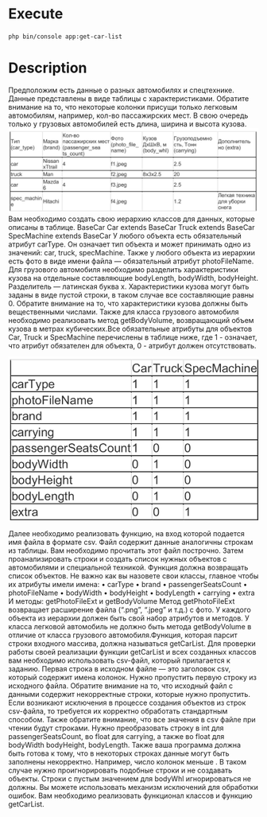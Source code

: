 # Execute
  `php bin/console app:get-car-list`

# Description
Предположим есть данные о разных автомобилях и спецтехнике.
Данные представлены в виде таблицы с характеристиками. Обратите
внимание на то, что некоторые колонки присущи только легковым
автомобилям, например, кол-во пассажирских мест. В свою очередь
только у грузовых автомобилей есть длина, ширина и высота кузова.
![img_1.png](img_1.png)
Вам необходимо создать свою иерархию классов для данных, которые
описаны в таблице.
BaseCar
Car extends BaseCar
Truck extends BaseCar
SpecMachine extends BaseCar
У любого объекта есть обязательный атрибут carType. Он означает
тип объекта и может принимать одно из значений: car, truck,
specMachine.
Также у любого объекта из иерархии есть фото в виде имени файла
— обязательный атрибут photoFileName.
Для грузового автомобиля необходимо разделить характеристики
кузова на отдельные составляющие bodyLength, bodyWidth,
bodyHeight. Разделитель — латинская буква x. Характеристики кузова
могут быть заданы в виде пустой строки, в таком случае все
составляющие равны 0. Обратите внимание на то, что характеристики
кузова должны быть вещественными числами.
Также для класса грузового автомобиля необходимо реализовать
метод getBodyVolume, возвращающий объем кузова в метрах
кубических.Все обязательные атрибуты для объектов Car, Truck и SpecMachine
перечислены в таблице ниже, где 1 - означает, что атрибут
обязателен для объекта, 0 - атрибут должен отсутствовать.

![img.png](img.png)

Далее необходимо реализовать функцию, на вход которой подается
имя файла в формате csv. Файл содержит данные аналогичны
строкам из таблицы. Вам необходимо прочитать этот файл построчно.
Затем проанализировать строки и создать список нужных объектов с
автомобилями и специальной техникой. Функция должна возвращать
список объектов.
Не важно как вы назовете свои классы, главное чтобы их атрибуты
имели имена:
• carType
• brand
• passengerSeatsCount
• photoFileName
• bodyWidth
• bodyHeight
• bodyLength
• carrying
• extra
И методы:
getPhotoFileExt и getBodyVolume
Метод getPhotoFileExt возвращает расширение файла (“.png”, “.jpeg” и
т.д.) с фото.
У каждого объекта из иерархии должен быть свой набор атрибутов и
методов. У класса легковой автомобиль не должно быть метода
getBodyVolume в отличие от класса грузового автомобиля.Функция, которая парсит строки входного массива, должна называться
getCarList. Для проверки работы своей реализации функции getCarList
и всех созданных классов вам необходимо использовать csv-файл,
который прилагается к заданию.
Первая строка в исходном файле — это заголовок csv, который
содержит имена колонок. Нужно пропустить первую строку из
исходного файла. Обратите внимание на то, что исходный файл с
данными содержит некорректные строки, которые нужно пропустить.
Если возникают исключения в процессе создания объектов из строк
csv-файла, то требуется их корректно обработать стандартным
способом.
Также обратите внимание, что все значения в csv файле при чтении
будут строками. Нужно преобразовать строку в int для
passengerSeatsCount, во float для carrying, а также во float для
bodyWidth bodyHeight, bodyLength.
Также ваша программа должна быть готова к тому, что в некоторых
строках данные могут быть заполнены некорректно. Например, число
колонок меньше . В таком случае нужно проигнорировать подобные
строки и не создавать объекты. Строки с пустым значением для
bodyWhl игнорироваться не должны. Вы можете использовать
механизм исключений для обработки ошибок.
Вам необходимо реализовать функционал классов и функцию
getCarList.
